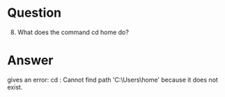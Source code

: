 # Question

8. What does the command cd home do?

# Answer

gives an error: cd : Cannot find path 'C:\Users\home' because it does not exist.